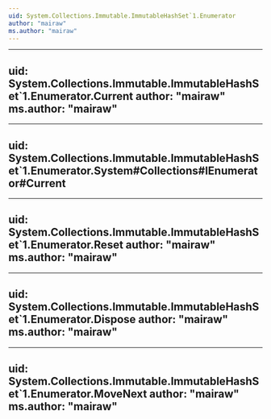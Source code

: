 ```yaml
---
uid: System.Collections.Immutable.ImmutableHashSet`1.Enumerator
author: "mairaw"
ms.author: "mairaw"
---
```


---
uid: System.Collections.Immutable.ImmutableHashSet`1.Enumerator.Current
author: "mairaw"
ms.author: "mairaw"
---

---
uid: System.Collections.Immutable.ImmutableHashSet`1.Enumerator.System#Collections#IEnumerator#Current
---

---
uid: System.Collections.Immutable.ImmutableHashSet`1.Enumerator.Reset
author: "mairaw"
ms.author: "mairaw"
---

---
uid: System.Collections.Immutable.ImmutableHashSet`1.Enumerator.Dispose
author: "mairaw"
ms.author: "mairaw"
---

---
uid: System.Collections.Immutable.ImmutableHashSet`1.Enumerator.MoveNext
author: "mairaw"
ms.author: "mairaw"
---
